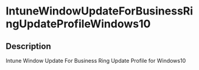 
# IntuneWindowUpdateForBusinessRingUpdateProfileWindows10

## Description

Intune Window Update For Business Ring Update Profile for Windows10
